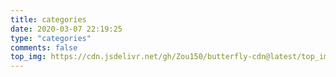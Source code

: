 ```yaml
---
title: categories
date: 2020-03-07 22:19:25
type: "categories"
comments: false
top_img: https://cdn.jsdelivr.net/gh/Zou150/butterfly-cdn@latest/top_img/category.jpg
---
```

